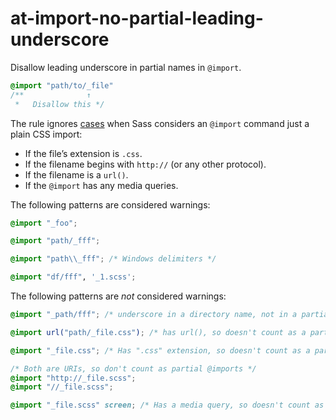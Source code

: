# at-import-no-partial-leading-underscore

Disallow leading underscore in partial names in `@import`.

```scss
@import "path/to/_file"
/**              ↑
 *   Disallow this */
```

The rule ignores [cases](https://sass-lang.com/documentation/at-rules/import) when Sass considers an `@import` command just a plain CSS import:

* If the file’s extension is `.css`.
* If the filename begins with `http://` (or any other protocol).
* If the filename is a `url()`.
* If the `@import` has any media queries.


The following patterns are considered warnings:

```scss
@import "_foo";
```

```scss
@import "path/_fff";
```

```scss
@import "path\\_fff"; /* Windows delimiters */
```

```scss
@import "df/fff", '_1.scss';
```

The following patterns are *not* considered warnings:

```scss
@import "_path/fff"; /* underscore in a directory name, not in a partial name */
```

```scss
@import url("path/_file.css"); /* has url(), so doesn't count as a partial @import */
```

```scss
@import "_file.css"; /* Has ".css" extension, so doesn't count as a partial @import */
```

```scss
/* Both are URIs, so don't count as partial @imports */
@import "http://_file.scss";
@import "//_file.scss";
```

```scss
@import "_file.scss" screen; /* Has a media query, so doesn't count as a partial @import */
```
